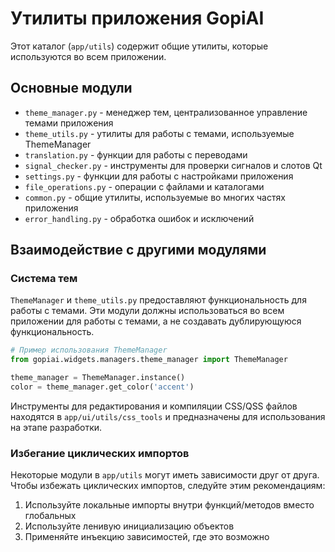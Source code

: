 # Утилиты приложения GopiAI

Этот каталог (`app/utils`) содержит общие утилиты, которые используются во всем приложении.

## Основные модули

- `theme_manager.py` - менеджер тем, централизованное управление темами приложения
- `theme_utils.py` - утилиты для работы с темами, используемые ThemeManager
- `translation.py` - функции для работы с переводами
- `signal_checker.py` - инструменты для проверки сигналов и слотов Qt
- `settings.py` - функции для работы с настройками приложения
- `file_operations.py` - операции с файлами и каталогами
- `common.py` - общие утилиты, используемые во многих частях приложения
- `error_handling.py` - обработка ошибок и исключений

## Взаимодействие с другими модулями

### Система тем

`ThemeManager` и `theme_utils.py` предоставляют функциональность для работы с темами.
Эти модули должны использоваться во всем приложении для работы с темами,
а не создавать дублирующуюся функциональность.

```python
# Пример использования ThemeManager
from gopiai.widgets.managers.theme_manager import ThemeManager

theme_manager = ThemeManager.instance()
color = theme_manager.get_color('accent')
```

Инструменты для редактирования и компиляции CSS/QSS файлов находятся в `app/ui/utils/css_tools`
и предназначены для использования на этапе разработки.

### Избегание циклических импортов

Некоторые модули в `app/utils` могут иметь зависимости друг от друга.
Чтобы избежать циклических импортов, следуйте этим рекомендациям:

1. Используйте локальные импорты внутри функций/методов вместо глобальных
2. Используйте ленивую инициализацию объектов
3. Применяйте инъекцию зависимостей, где это возможно
